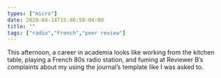 ```yaml
---
types: ["micro"]
date: 2020-04-14T15:46:58-04:00
title: ""
tags: ["radio","French","peer review"]
---
```

This afternoon, a career in academia looks like working from the kitchen table, playing a French 80s radio station, and fuming at Reviewer B’s complaints about my using the journal’s template like I was asked to.

